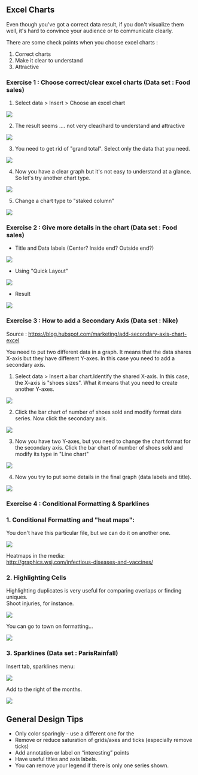 ## Excel Charts

Even though you've got a correct data result, if you don't visualize them well, it's hard to convince your audience or to communicate clearly. 

There are some check points when you choose excel charts :
1. Correct charts 
2. Make it clear to understand
2. Attractive

### Exercise 1 : Choose correct/clear excel charts (Data set : Food sales)
1. Select data > Insert > Choose an excel chart 
<img src="images/Excelchart1.png">

2. The result seems .... not very clear/hard to understand and attractive 
<img src="images/Excelchart2.png">

3. You need to get rid of "grand total". Select only the data that you need. 
<img src="images/Excelchart3.png">

4. Now you have a clear graph but it's not easy to understand at a glance. So let's try another chart type.
<img src="images/Excelchart4.png">

5. Change a chart type to "staked column"
<img src="images/Excelchart5.png">


### Exercise 2 : Give more details in the chart (Data set : Food sales)

 * Title and Data labels (Center? Inside end? Outside end?)
<img src="images/Excelchart6.png">

 * Using "Quick Layout"
<img src="images/Excelchart7.png">

 * Result
<img src="images/Excelchart8.png">


### Exercise 3 : How to add a Secondary Axis (Data set : Nike)
Source : https://blog.hubspot.com/marketing/add-secondary-axis-chart-excel

You need to put two different data in a graph. It means that the data shares X-axis but they have different Y-axes. In this case you need to add a secondary axis. 

1. Select data > Insert a bar chart.Identify the shared X-axis. In this case, the X-axis is "shoes sizes". What it means that you need to create another Y-axes.
<img src="images/Excelchart9.png">

2. Click the bar chart of number of shoes sold and modify format data series. Now click the secondary axis.
<img src="images/Excelchart10.png">

3. Now you have two Y-axes, but you need to change the chart format for the secondary axis. Click the bar chart of number of shoes sold and modify its type in "Line chart"
<img src="images/Excelchart11.png">

4. Now you try to put some details in the final graph (data labels and title).
<img src="images/Excelchart12.png">


### Exercise 4 : Conditional Formatting & Sparklines

### 1. Conditional Formatting and "heat maps":

You don't have this particular file, but we can do it on another one.

 <img src="images/Excelchart13.png">

Heatmaps in the media:  
http://graphics.wsj.com/infectious-diseases-and-vaccines/ 

### 2. Highlighting Cells

 Highlighting duplicates is very useful for comparing  overlaps or finding uniques.   
 Shoot injuries, for instance.

 <img src="images/Excelchart14.png">

 You can go to town on formatting...

<img src="images/Excelchart15.png">

### 3. Sparklines (Data set : ParisRainfall)

 Insert tab, sparklines menu:

<img src="images/Excelchart16.png">

  Add to the right of the months.  

<img src="images/Excelchart17.png">

## General Design Tips
* Only color sparingly - use a different one for the
* Remove or reduce saturation of grids/axes and ticks (especially remove ticks)
* Add annotation or label on “interesting” points
* Have useful titles and axis labels.
* You can remove your legend if there is only one series shown.
